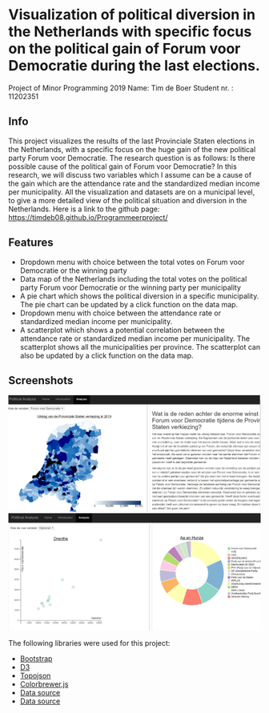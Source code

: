 #  Visualization of political diversion in the Netherlands with specific focus on the political gain of Forum voor Democratie during the last elections.

Project of Minor Programming 2019
Name: Tim de Boer
Student nr. : 11202351

__Info__
---
This project visualizes the results of the last Provinciale Staten elections in the Netherlands, with a specific focus on the huge gain of the new political party Forum voor Democratie. The research question is as follows: Is there possible cause of the political gain of Forum voor Democratie? In this research, we will discuss two variables which I assume can be a cause of the gain which are the attendance rate and the standardized median income per municipality. All the visualization and datasets are on a municipal level, to give a more detailed view of the political situation and diversion in the Netherlands. Here is a link to the github page:
https://timdeb08.github.io/Programmeerproject/



__Features__
---
- Dropdown menu with choice between the total votes on Forum voor Democratie or the winning party
- Data map of the Netherlands including the total votes on the political party Forum voor Democratie or the winning party per municipality
- A pie chart which shows the political diversion in a specific municipality. The pie chart can be updated by a click function on the data map.
- Dropdown menu with choice between the attendance rate or standardized median income per municipality.
- A scatterplot which shows a potential correlation between the attendance rate or standardized median income per municipality. The scatterplot shows all the municipalities per province. The scatterplot can also be updated by a click function on the data map.

__Screenshots__
---
![alt text](https://github.com/timdeb08/Programmeerproject/blob/master/doc/scherm1.jpg)
![alt text](https://github.com/timdeb08/Programmeerproject/blob/master/doc/scherm2.jpg)

The following libraries were used for this project:

- [Bootstrap](https://getbootstrap.com/)
- [D3](https://d3js.org/)
- [Topojson](https://github.com/topojson/topojson)
- [Colorbrewer.js](http://colorbrewer2.org/#type=sequential&scheme=BuGn&n=3)
- [Data source](https://www.kiesraad.nl/)
- [Data source](https://www.cbs.nl/nl-nl/cijfers)
